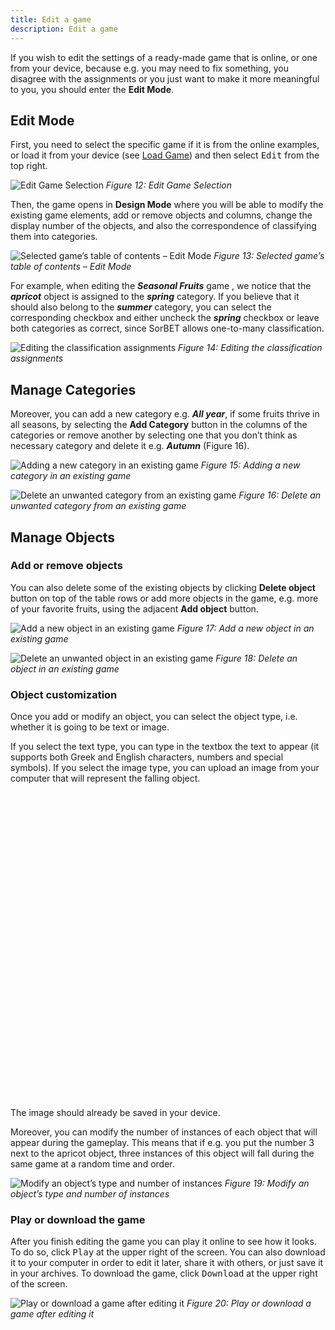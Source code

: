 ```yaml
---
title: Edit a game
description: Edit a game
---
```


If you wish to edit the settings of a ready-made game that is online, or one from
your device, because e.g. you may need to fix something, you disagree with
the assignments or you just want to make it more meaningful to you, you should
enter the **Edit Mode**.

## Edit Mode

First, you need to select the specific game if it is from the online examples,
or load it from your device (see [Load Game](/docs/sorbet/play-the-game#load-your-game)) and then select
<kbd class="kbd bg-yellow-500 text-black">Edit</kbd> from the top right.

![Edit Game Selection](@/assets/images/sorbet/sorbet_4_1.png)
_Figure 12: Edit Game Selection_

Then, the game opens in **Design Mode** where you will be able to
modify the existing game elements, add or remove objects and columns, change
the display number of the objects, and also the correspondence of classifying them
into categories.

![Selected game’s table of contents – Edit Mode](@/assets/images/sorbet/sorbet_4_2.png)
_Figure 13: Selected game’s table of contents – Edit Mode_

For example, when editing the **_Seasonal Fruits_** game , we notice that
the
**_apricot_** object is assigned to the **_spring_** category. If you believe that
it should also belong to the **_summer_** category, you can select the corresponding
checkbox and either uncheck the **_spring_** checkbox or leave both categories as
correct, since SorBET allows one-to-many classification.

![Editing the classification assignments](@/assets/images/sorbet/sorbet_4_3.png)
_Figure 14: Editing the classification assignments_

## Manage Categories

Moreover, you can add a new category e.g. **_All year_**, if some fruits thrive
in all seasons, by selecting the **Add Category** button in the columns of the
categories or remove another by selecting one that you don’t think as
necessary category and delete it e.g. **_Autumn_** (Figure 16).

![Adding a new category in an existing game](@/assets/images/sorbet/sorbet_4_4.png)
_Figure 15: Adding a new category in an existing game_

![Delete an unwanted category from an existing game](@/assets/images/sorbet/sorbet_4_5.png)
_Figure 16: Delete an unwanted category from an existing game_

## Manage Objects

### Add or remove objects

You can also delete some of the existing objects by clicking **Delete object**
button on top of the table rows or add more objects in the game, e.g.
more of your favorite fruits, using the adjacent **Add object** button.

![Add a new object in an existing game](@/assets/images/sorbet/sorbet_4_6.png)
_Figure 17: Add a new object in an existing game_

![Delete an unwanted object in an existing game](@/assets/images/sorbet/sorbet_4_7.png)
_Figure 18: Delete an object in an existing game_

### Object customization

Once you add or modify an object, you can select the object type, i.e. whether it is
going to be text or image.

If you select the text type, you can type in the textbox the text to appear (it
supports both Greek and English characters, numbers and special symbols).
If you select the image type, you can upload an image from your computer that
will represent the falling object.

<div role="alert" class="alert shadow-lg">
    <svg xmlns="http://www.w3.org/2000/svg" fill="none" viewBox="0 0 24 24" class="stroke-info shrink-0 w-6 h-6"><path stroke-linecap="round" stroke-linejoin="round" stroke-width="2" d="M13 16h-1v-4h-1m1-4h.01M21 12a9 9 0 11-18 0 9 9 0 0118 0z"></path></svg>
    <div class="!m-0">The image should already be saved in your device.</div>
</div>

Moreover, you can modify the number of instances of each object that will appear
during the gameplay. This means that if e.g. you put the number 3 next to the apricot
object, three instances of this object will fall during the same game at a random
time and order.

![Modify an object’s type and number of instances](@/assets/images/sorbet/sorbet_4_8.png)
*Figure 19: Modify an object’s type and number of instances*

### Play or download the game

After you finish editing the game you can play it online to see how it looks. To do
so, click <kbd class="kbd bg-green-600 text-white">Play</kbd> at the upper
right of the screen. You can also download it to your computer in order to edit it later,
share it with others, or just save it in your archives. To download the game, click
<kbd class="kbd bg-blue-600 text-white !m-0">Download</kbd> at the upper right of the screen.

![Play or download a game after editing it](@/assets/images/sorbet/sorbet_4_9.png)
*Figure 20: Play or download a game after editing it*